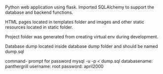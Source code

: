 Python web application using flask. Imported SQLAlchemy to support the database and backend functions.

HTML pages located in templates folder and images and other static resources located in static folder.

Project folder was generated from creating virtual env during development.

Database dump located inside database dump folder and should be named dump.sql

command- prompt for password
    mysql -u <username> -p <databasename> < dump.sql
    databasename: panthergrill
    username: root
    password: april2000
                                                    
                                                    
                                                    
                    
